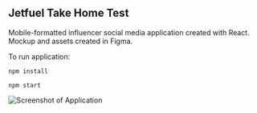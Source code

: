 ## Jetfuel Take Home Test

Mobile-formatted influencer social media application created with React. Mockup and assets created in Figma.

To run application:

`npm install`

`npm start`

![Screenshot of Application](./src/assets/screenshots.png)

